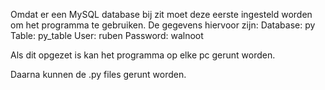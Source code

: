 Omdat er een MySQL database bij zit moet deze eerste ingesteld worden om het programma te gebruiken.
De gegevens hiervoor zijn:
Database: py
Table: py_table
User: ruben
Password: walnoot

Als dit opgezet is kan het programma op elke pc gerunt worden.

Daarna kunnen de .py files gerunt worden.
